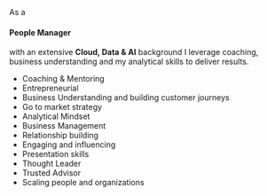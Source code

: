 <div>As a <h4>People Manager</h4> with an extensive <strong>Cloud, Data & AI</strong> background I leverage coaching, business understanding and my analytical skills to deliver results.</div>

- Coaching & Mentoring
- Entrepreneurial 
- Business Understanding and building customer journeys
- Go to market strategy
- Analytical Mindset
- Business Management
- Relationship building
- Engaging and influencing
- Presentation skills
- Thought Leader
- Trusted Advisor
- Scaling people and organizations

